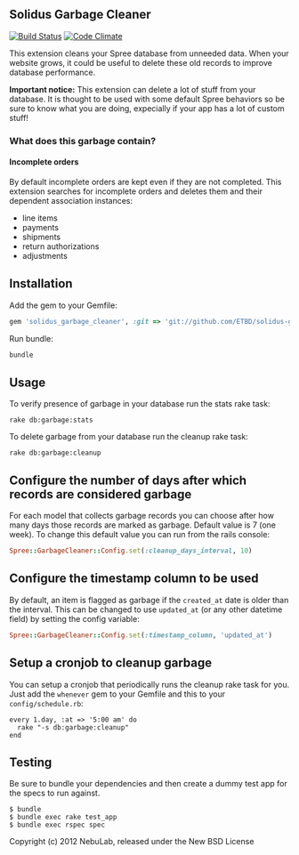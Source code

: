 ## Solidus Garbage Cleaner

[![Build Status](https://secure.travis-ci.org/nebulab/spree-garbage-cleaner.png?branch=master)](http://travis-ci.org/nebulab/spree-garbage-cleaner)
[![Code Climate](https://codeclimate.com/badge.png)](https://codeclimate.com/github/nebulab/spree-garbage-cleaner)

This extension cleans your Spree database from unneeded data.
When your website grows, it could be useful to delete these old records to improve database performance.

**Important notice:** This extension can delete a lot of stuff from your database. It is thought to be used with some default Spree behaviors so be sure to know what you are doing, expecially if your app has a lot of custom stuff!

### What does this garbage contain?

#### Incomplete orders

By default incomplete orders are kept even if they are not completed.
This extension searches for incomplete orders and deletes them and their
dependent association instances:

- line items
- payments
- shipments
- return authorizations
- adjustments

## Installation

Add the gem to your Gemfile:

```ruby
gem 'solidus_garbage_cleaner', :git => 'git://github.com/ETBD/solidus-garbage-cleaner.git'
```

Run bundle:

```bash
bundle
```

## Usage

To verify presence of garbage in your database run the stats rake task:

```
rake db:garbage:stats
```

To delete garbage from your database run the cleanup rake task:

```
rake db:garbage:cleanup
```

## Configure the number of days after which records are considered garbage

For each model that collects garbage records you can choose after how many days those records are marked as garbage. Default value is 7 (one week).
To change this default value you can run from the rails console:

```ruby
Spree::GarbageCleaner::Config.set(:cleanup_days_interval, 10)
```

## Configure the timestamp column to be used

By default, an item is flagged as garbage if the `created_at` date is older than
the interval. This can be changed to use `updated_at` (or any other datetime
field) by setting the config variable:

```ruby
Spree::GarbageCleaner::Config.set(:timestamp_column, 'updated_at')
```

## Setup a cronjob to cleanup garbage

You can setup a cronjob that periodically runs the cleanup rake task for you. Just add the `whenever` gem to your Gemfile and this to your `config/schedule.rb`:

```
every 1.day, :at => '5:00 am' do
  rake "-s db:garbage:cleanup"
end
```

## Testing

Be sure to bundle your dependencies and then create a dummy test app for the specs to run against.

    $ bundle
    $ bundle exec rake test_app
    $ bundle exec rspec spec

Copyright (c) 2012 NebuLab, released under the New BSD License
